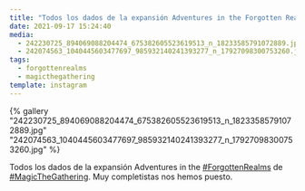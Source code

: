 ```yaml
---
title: "Todos los dados de la expansión Adventures in the Forgotten Realms de Magic The Gathering"
date: 2021-09-17 15:24:40
media:
  - 242230725_894069088204474_675382605523619513_n_18233585791072889.jpg
  - 242074563_1040445603477697_985932140241393277_n_17927098300753260.jpg
tags:
  - forgottenrealms
  - magicthegathering
template: instagram
---
```


{% gallery "242230725_894069088204474_675382605523619513_n_18233585791072889.jpg" "242074563_1040445603477697_985932140241393277_n_17927098300753260.jpg" %}

Todos los dados de la expansión Adventures in the [#ForgottenRealms](/tags/forgottenrealms) de [#MagicTheGathering](/tags/magicthegathering). Muy completistas nos hemos puesto.
